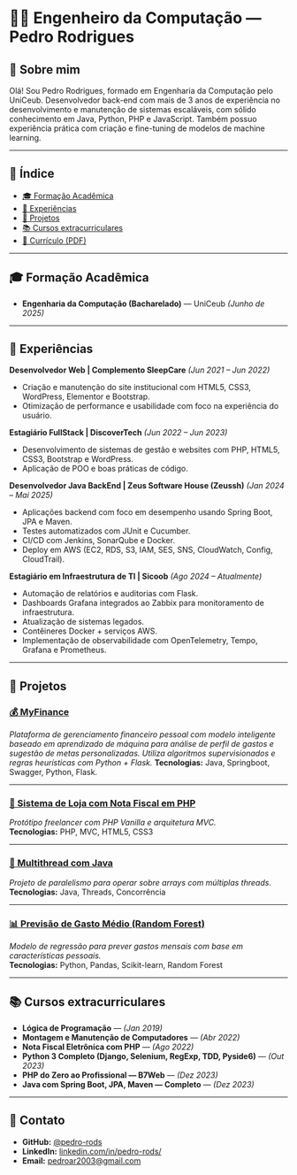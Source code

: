 # 👨‍💻 Engenheiro da Computação — Pedro Rodrigues

## 📌 Sobre mim

Olá! Sou Pedro Rodrigues, formado em Engenharia da Computação pelo UniCeub. Desenvolvedor back-end com mais de 3 anos de experiência no desenvolvimento e manutenção de sistemas escaláveis, com sólido conhecimento em Java, Python, PHP e JavaScript. Também possuo experiência prática com criação e fine-tuning de modelos de machine learning.

---

## 📑 Índice

- [🎓 Formação Acadêmica](#-formação-acadêmica)
- [💼 Experiências](#-experiências)
- [🧪 Projetos](#-projetos)
- [📚 Cursos extracurriculares](#-cursos-extracurriculares)
- [📄 Currículo (PDF)](/assets/curriculo.pdf) 

---

## 🎓 Formação Acadêmica

- **Engenharia da Computação (Bacharelado)** — UniCeub _(Junho de 2025)_

---

## 💼 Experiências

**Desenvolvedor Web | Complemento SleepCare** _(Jun 2021 – Jun 2022)_
- Criação e manutenção do site institucional com HTML5, CSS3, WordPress, Elementor e Bootstrap.
- Otimização de performance e usabilidade com foco na experiência do usuário.

**Estagiário FullStack | DiscoverTech** _(Jun 2022 – Jun 2023)_
- Desenvolvimento de sistemas de gestão e websites com PHP, HTML5, CSS3, Bootstrap e WordPress.
- Aplicação de POO e boas práticas de código.

**Desenvolvedor Java BackEnd | Zeus Software House (Zeussh)** _(Jan 2024 – Mai 2025)_
- Aplicações backend com foco em desempenho usando Spring Boot, JPA e Maven.
- Testes automatizados com JUnit e Cucumber.
- CI/CD com Jenkins, SonarQube e Docker.
- Deploy em AWS (EC2, RDS, S3, IAM, SES, SNS, CloudWatch, Config, CloudTrail).

**Estagiário em Infraestrutura de TI | Sicoob** _(Ago 2024 – Atualmente)_
- Automação de relatórios e auditorias com Flask.
- Dashboards Grafana integrados ao Zabbix para monitoramento de infraestrutura.
- Atualização de sistemas legados.
- Contêineres Docker + serviços AWS.
- Implementação de observabilidade com OpenTelemetry, Tempo, Grafana e Prometheus.

---

## 🧪 Projetos

### [💰 MyFinance](https://github.com/pedro-rods/myFinance)  
_Plataforma de gerenciamento financeiro pessoal com modelo inteligente baseado em aprendizado de máquina para análise de perfil de gastos e sugestão de metas personalizadas. Utiliza algoritmos supervisionados e regras heurísticas com Python + Flask._
**Tecnologias:** Java, Springboot, Swagger, Python, Flask.

---

### [🧾 Sistema de Loja com Nota Fiscal em PHP](https://github.com/pedro-rods/Prototipo-nfephp)  
_Protótipo freelancer com PHP Vanilla e arquitetura MVC._  
**Tecnologias:** PHP, MVC, HTML5, CSS3

---

### [🔀 Multithread com Java](https://github.com/pedro-rods/Trabalho-java)  
_Projeto de paralelismo para operar sobre arrays com múltiplas threads._  
**Tecnologias:** Java, Threads, Concorrência

---

### [📊 Previsão de Gasto Médio (Random Forest)](https://github.com/pedro-rods/Projeto-dados-python)  
_Modelo de regressão para prever gastos mensais com base em características pessoais._  
**Tecnologias:** Python, Pandas, Scikit-learn, Random Forest

---

## 📚 Cursos extracurriculares

- **Lógica de Programação** — _(Jan 2019)_
- **Montagem e Manutenção de Computadores** — _(Abr 2022)_
- **Nota Fiscal Eletrônica com PHP** — _(Ago 2022)_
- **Python 3 Completo (Django, Selenium, RegExp, TDD, Pyside6)** — _(Out 2023)_
- **PHP do Zero ao Profissional — B7Web** — _(Dez 2023)_
- **Java com Spring Boot, JPA, Maven — Completo** — _(Dez 2023)_

---

## 🔗 Contato

- **GitHub:** [@pedro-rods](https://github.com/pedro-rods)
- **LinkedIn:** [linkedin.com/in/pedro-rods/](https://www.linkedin.com/in/pedro-rods/)
- **Email:** pedroar2003@gmail.com
